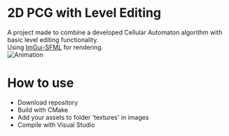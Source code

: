 # 2D PCG with Level Editing
A project made to combine a developed Cellular Automaton algorithm with basic level editing functionality.
<br>Using [ImGui-SFML](https://github.com/SFML/imgui-sfml?tab=readme-ov-file#imgui-sfml) for rendering.
<br>![Animation](https://github.com/Surmage/2D_PCG_Level_Design/assets/77667084/45943df7-64f8-4d18-a923-b4bedbf03eb9)
<br>
# How to use
* Download repository
* Build with CMake
* Add your assets to folder 'textures' in images
* Compile with Visual Studio
